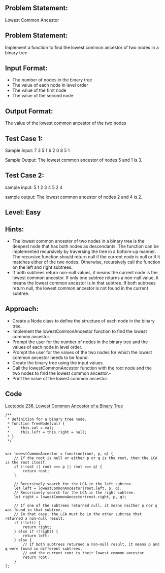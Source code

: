 ## Problem Statement:
Lowest Common Ancestor

## Problem Statement:
Implement a function to find the lowest common ancestor of two nodes in a binary tree


## Input Format:
- The number of nodes in the binary tree
- The value of each node in level order
- The value of the first node
- The value of the second node

## Output Format:
The value of the lowest common ancestor of the two nodes

## Test Case 1:
Sample Input:
7
3
5
1
6
2
0
8
5
1


Sample Output:
The lowest common ancestor of nodes 5 and 1 is 3.


## Test Case 2:
sample input: 
5
1
2
3
4
5
2
4

sample output:
The lowest common ancestor of nodes 2 and 4 is 2.

## Level: Easy

## Hints:
- The lowest common ancestor of two nodes in a binary tree is the deepest node that has both nodes as descendants.
The function can be implemented recursively by traversing the tree in a bottom-up manner.
The recursive function should return null if the current node is null or if it matches either of the two nodes.
Otherwise, recursively call the function on the left and right subtrees.
- If both subtrees return non-null values, it means the current node is the lowest common ancestor.
If only one subtree returns a non-null value, it means the lowest common ancestor is in that subtree.
If both subtrees return null, the lowest common ancestor is not found in the current subtree.

## Approach:
- Create a Node class to define the structure of each node in the binary tree.
- Implement the lowestCommonAncestor function to find the lowest common ancestor.
- Prompt the user for the number of nodes in the binary tree and the values of each node in level order.
- Prompt the user for the values of the two nodes for which the lowest common ancestor needs to be found.
- Create the binary tree using the input values.
- Call the lowestCommonAncestor function with the root node and the two nodes to find the lowest common ancestor.- 
- Print the value of the lowest common ancestor.



## Code
[Leetcode 236. Lowest Common Ancestor of a Binary Tree](https://leetcode.com/problems/lowest-common-ancestor-of-a-binary-tree/submissions/998995317/)
```
/**
 * Definition for a binary tree node.
 * function TreeNode(val) {
 *     this.val = val;
 *     this.left = this.right = null;
 * }
 */


var lowestCommonAncestor = function(root, p, q) {
    // If the root is null or either p or q is the root, then the LCA is the root itself.
    if (!root || root === p || root === q) {
        return root;
    }

    // Recursively search for the LCA in the left subtree.
    let left = lowestCommonAncestor(root.left, p, q);
    // Recursively search for the LCA in the right subtree.
    let right = lowestCommonAncestor(root.right, p, q);

    // If one of the subtrees returned null, it means neither p nor q was found in that subtree.
    // In that case, the LCA must be in the other subtree that returned a non-null result.
    if (!left) {
        return right;
    } else if (!right) {
        return left;
    } else {
        // If both subtrees returned a non-null result, it means p and q were found in different subtrees,
        // and the current root is their lowest common ancestor.
        return root;
    }
};

```